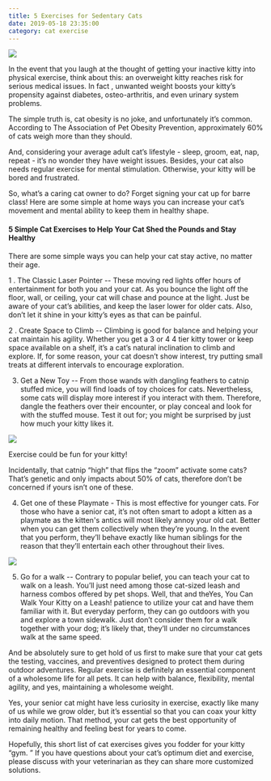 ```yaml
---
title: 5 Exercises for Sedentary Cats
date: 2019-05-18 23:35:00
category: cat exercise
---
```


![](/img/16.jpg)

In the event that you laugh at the thought of getting your inactive kitty into physical exercise, think about this: an overweight kitty reaches risk for serious medical issues. In fact , unwanted weight boosts your kitty’s propensity against diabetes, osteo-arthritis, and even urinary system problems.

The simple truth is, cat obesity is no joke, and unfortunately it’s common. According to The Association of Pet Obesity Prevention, approximately 60% of cats weigh more than they should.

And, considering your average adult cat’s lifestyle - sleep, groom, eat, nap, repeat - it’s no wonder they have weight issues. Besides, your cat also needs regular exercise for mental stimulation. Otherwise, your kitty will be bored and frustrated.

So, what’s a caring cat owner to do? Forget signing your cat up for barre class! Here are some simple at home ways you can increase your cat’s movement and mental ability to keep them in healthy shape.

<!-- more -->

#### 5 Simple Cat Exercises to Help Your Cat Shed the Pounds and Stay Healthy

There are some simple ways you can help your cat stay active, no matter their age.

1 . The Classic Laser Pointer -- These moving red lights offer hours of entertainment for both you and your cat. As you bounce the light off the floor, wall, or ceiling, your cat will chase and pounce at the light. Just be aware of your cat’s abilities, and keep the laser lower for older cats. Also, don’t let it shine in your kitty’s eyes as that can be painful.

2 . Create Space to Climb -- Climbing is good for balance and helping your cat maintain his agility. Whether you get a 3 or 4 4 tier kitty tower or keep space available on a shelf, it’s a cat’s natural inclination to climb and explore. If, for some reason, your cat doesn’t show interest, try putting small treats at different intervals to encourage exploration.

3. Get a New Toy -- From those wands with dangling feathers to catnip stuffed mice, you will find loads of toy choices for cats. Nevertheless, some cats will display more interest if you interact with them. Therefore, dangle the feathers over their encounter, or play conceal and look for with the stuffed mouse. Test it out for; you might be surprised by just how much your kitty likes it.

![](/img/17.jpg)

Exercise could be fun for your kitty!

Incidentally, that catnip “high” that flips the “zoom” activate some cats? That’s genetic and only impacts about 50% of cats, therefore don’t be concerned if yours isn’t one of these.

4. Get one of these Playmate - This is most effective for younger cats. For those who have a senior cat, it’s not often smart to adopt a kitten as a playmate as the kitten's antics will most likely annoy your old cat. Better when you can get them collectively when they’re young. In the event that you perform, they’ll behave exactly like human siblings for the reason that they’ll entertain each other throughout their lives.

![](/img/18.jpg)

5. Go for a walk -- Contrary to popular belief, you can teach your cat to walk on a leash. You’ll just need among those cat-sized leash and harness combos offered by pet shops. Well, that and theYes, You Can Walk Your Kitty on a Leash! patience to utilize your cat and have them familiar with it. But everyday perform, they can go outdoors with you and explore a town sidewalk. Just don’t consider them for a walk together with your dog; it’s likely that, they’ll under no circumstances walk at the same speed.

And be absolutely sure to get hold of us first to make sure that your cat gets the testing, vaccines, and preventives designed to protect them during outdoor adventures.
Regular exercise is definitely an essential component of a wholesome life for all pets. It can help with balance, flexibility, mental agility, and yes, maintaining a wholesome weight.

Yes, your senior cat might have less curiosity in exercise, exactly like many of us while we grow older, but it’s essential so that you can coax your kitty into daily motion. That method, your cat gets the best opportunity of remaining healthy and feeling best for years to come.

Hopefully, this short list of cat exercises gives you fodder for your kitty “gym. ” If you have questions about your cat’s optimum diet and exercise, please discuss with your veterinarian as they can share more customized solutions.